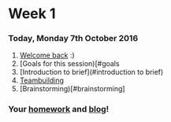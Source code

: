 # Week 1

### Today, Monday 7th October 2016

1. [Welcome back](#welcome) :)
2. [Goals for this session)[#goals
2. [Introduction to brief](#introduction to brief)
3. [Teambuilding](#teambuilding) 
4. [Brainstorming)[#brainstorming]

### Your [homework](#homework) and [blog](#blog)!